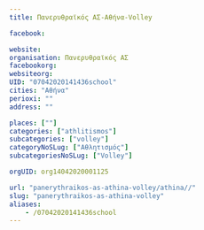 ```yaml
---
title: Πανερυθραϊκός ΑΣ-Αθήνα-Volley

facebook:

website:
organisation: Πανερυθραϊκός ΑΣ
facebookorg:
websiteorg:
UID: "07042020141436school"
cities: "Αθήνα"
perioxi: ""
address: ""

places: [""]
categories: ["athlitismos"]
subcategories: ["volley"]
categoryNoSLug: ["Αθλητισμός"]
subcategoriesNoSLug: ["Volley"]

orgUID: org14042020001125

url: "panerythraikos-as-athina-volley/athina//"
slug: "panerythraikos-as-athina-volley"
aliases:
    - /07042020141436school
---
```





